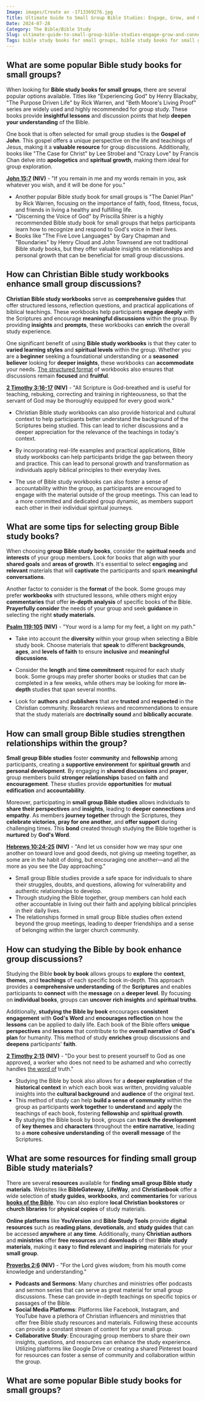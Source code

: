 ```yaml
---
Image: images/Create an -1713369276.jpg
Title: Ultimate Guide to Small Group Bible Studies: Engage, Grow, and Connect
Date: 2024-07-28
Category: The Bible/Bible Study
Slug: ultimate-guide-to-small-group-bible-studies-engage-grow-and-connect
Tags: bible study books for small groups, bible study books for small groups, group bible study books, group bible study books, small group bible study books, small group bible study books, christian bible study workbooks, christian bible study workbooks, bible study workbooks, bible study workbooks, books of the bible study guides, books for bible study groups, books for bible study groups, christian small group studies, small group bible studies, bible studies by book, small group bible studies, study the bible book, the bible, bible study
---
```

## What are some popular Bible study books for small groups?

When looking for **Bible study books for small groups**, there are several popular options available. Titles like "Experiencing God" by Henry Blackaby, "The Purpose Driven Life" by Rick Warren, and "Beth Moore's Living Proof" series are widely used and highly recommended for group study. These books provide **insightful lessons** and discussion points that help **deepen your understanding** of the Bible.

One book that is often selected for small group studies is the **Gospel of John**. This gospel offers a unique perspective on the life and teachings of Jesus, making it a **valuable resource** for group discussions. Additionally, books like "The Case for Christ" by Lee Strobel and "Crazy Love" by Francis Chan delve into **apologetics** and **spiritual growth**, making them ideal for group exploration.

**[John 15:7](https://www.bibleref.com/John/15/John-15-7.html) (NIV)** - "If you remain in me and my words remain in you, ask whatever you wish, and it will be done for you."

- Another popular Bible study book for small groups is "The Daniel Plan" by Rick Warren, focusing on the importance of faith, food, fitness, focus, and friends in living a healthy and fulfilling life.
- "Discerning the Voice of God" by Priscilla Shirer is a highly recommended Bible study book for small groups that helps participants learn how to recognize and respond to God's voice in their lives.
- Books like "The Five Love Languages" by Gary Chapman and "Boundaries" by Henry Cloud and John Townsend are not traditional Bible study books, but they offer valuable insights on relationships and personal growth that can be beneficial for small group discussions.

## How can Christian Bible study workbooks enhance small group discussions?

**Christian Bible study workbooks** serve as **comprehensive guides** that offer structured lessons, reflection questions, and practical applications of biblical teachings. These workbooks help participants **engage deeply** with the Scriptures and encourage **meaningful discussions** within the group. By providing **insights** and **prompts**, these workbooks can **enrich** the overall study experience.

One significant benefit of using **Bible study workbooks** is that they cater to **varied learning styles** and **spiritual levels** within the group. Whether you are a **beginner** seeking a foundational understanding or a **seasoned believer** looking for **deeper insights**, these workbooks can **accommodate** your needs. [The structured format](/unveiling-the-power-of-bible-study-fellowship-bsf-a-comprehensive-guide-to-spiritual-growth) of workbooks also ensures that discussions remain **focused** and **fruitful**.

**[2 Timothy 3:16-17](https://www.bibleref.com/2-Timothy/3/2-Timothy-3-16.html) (NIV)** - "All Scripture is God-breathed and is useful for teaching, rebuking, correcting and training in righteousness, so that the servant of God may be thoroughly equipped for every good work."

- Christian Bible study workbooks can also provide historical and cultural context to help participants better understand the background of the Scriptures being studied. This can lead to richer discussions and a deeper appreciation for the relevance of the teachings in today's context.

- By incorporating real-life examples and practical applications, Bible study workbooks can help participants bridge the gap between theory and practice. This can lead to personal growth and transformation as individuals apply biblical principles to their everyday lives.

- The use of Bible study workbooks can also foster a sense of accountability within the group, as participants are encouraged to engage with the material outside of the group meetings. This can lead to a more committed and dedicated group dynamic, as members support each other in their individual spiritual journeys.

## What are some tips for selecting group Bible study books?

When choosing **group Bible study books**, consider the **spiritual needs** and **interests** of your group members. Look for books that align with your **shared goals** and **areas of growth**. It's essential to select **engaging** and **relevant** materials that will **captivate** the participants and spark **meaningful conversations**.

Another factor to consider is the **format** of the book. Some groups may prefer **workbooks** with structured lessons, while others might enjoy **commentaries** that offer **in-depth analysis** of specific books of the Bible. **Prayerfully consider** the needs of your group and seek **guidance** in selecting the right **study materials**.

**[Psalm 119:105](https://www.bibleref.com/Psalm/119/Psalm-119-105.html) (NIV)** - "Your word is a lamp for my feet, a light on my path."

- Take into account the **diversity** within your group when selecting a Bible study book. Choose materials that **speak** to different **backgrounds**, **ages**, and **levels of faith** to ensure **inclusive** and **meaningful discussions**.

- Consider the **length** and **time commitment** required for each study book. Some groups may prefer shorter books or studies that can be completed in a few weeks, while others may be looking for more **in-depth** studies that span several months.

- Look for **authors** and **publishers** that are **trusted** and **respected** in the Christian community. Research reviews and recommendations to ensure that the study materials are **doctrinally sound** and **biblically accurate**.

## How can small group Bible studies strengthen relationships within the group?

**Small group Bible studies** foster **community** and **fellowship** among participants, creating a **supportive environment** for **spiritual growth** and **personal development**. By engaging in **shared discussions** and **prayer**, group members build **stronger relationships** based on **faith** and **encouragement**. These studies provide **opportunities** for **mutual edification** and **accountability**.

Moreover, participating in **small group Bible studies** allows individuals to **share their perspectives** and **insights**, leading to **deeper connections** and **empathy**. As members **journey together** through the Scriptures, they **celebrate victories**, **pray for one another**, and **offer support** during challenging times. This **bond** created through studying the Bible together is **nurtured** by **God's Word**.

**[Hebrews 10:24-25](https://www.bibleref.com/Hebrews/10/Hebrews-10-24.html) (NIV)** - "And let us consider how we may spur one another on toward love and good deeds, not giving up meeting together, as some are in the habit of doing, but encouraging one another—and all the more as you see the Day approaching."

- Small group Bible studies provide a safe space for individuals to share their struggles, doubts, and questions, allowing for vulnerability and authentic relationships to develop.
- Through studying the Bible together, group members can hold each other accountable in living out their faith and applying biblical principles in their daily lives.
- The relationships formed in small group Bible studies often extend beyond the group meetings, leading to deeper friendships and a sense of belonging within the larger church community.

## How can studying the Bible by book enhance group discussions?

Studying the Bible **book by book** allows groups to **explore** the **context**, **themes**, and **teachings** of each specific book in-depth. This approach provides a **comprehensive understanding** of the **Scriptures** and enables participants to **connect** with the **message** on a **deeper level**. By focusing on **individual books**, groups can **uncover** **rich insights** and **spiritual truths**.

Additionally, **studying the Bible by book** encourages **consistent engagement** with **God's Word** and **encourages reflection** on how the **lessons** can be applied to daily life. Each book of the Bible offers **unique perspectives** and **lessons** that contribute to the **overall narrative** of **God's plan** for humanity. This method of study **enriches** group discussions and **deepens** participants' **faith**.

**[2 Timothy 2:15](https://www.bibleref.com/2-Timothy/2/2-Timothy-2-15.html) (NIV)** - "Do your best to present yourself to God as one approved, a worker who does not need to be ashamed and who correctly handles [the word of](/top-50-spiritual-weapons-for-warfare-a-biblical-guide-for-christian-warriors) truth."

- Studying the Bible by book also allows for a **deeper exploration** of the **historical context** in which each book was written, providing valuable insights into the **cultural background** and **audience** of the original text.
- This method of study can help **build a sense of community** within the group as participants **work together** to **understand** and **apply** the teachings of each book, fostering **fellowship** and **spiritual growth**.
- By studying the Bible book by book, groups can **track the development** of **key themes** and **characters** throughout the **entire narrative**, leading to a **more cohesive understanding** of the **overall message** of the Scriptures.

## What are some resources for finding small group Bible study materials?

There are several **resources** available for **finding small group Bible study materials**. Websites like **BibleGateway**, **LifeWay**, and **Christianbook** offer a wide selection of **study guides**, **workbooks**, and **commentaries** for various **[books of the Bible](/discover-the-shortest-chapter-in-the-bible-a-hidden-gem-for-christian-readers)**. You can also explore **local Christian bookstores** or **church libraries** for **physical copies** of study materials.

**Online platforms** like **YouVersion** and **Bible Study Tools** provide **digital resources** such as **reading plans**, **devotionals**, and **study guides** that can be accessed **anywhere** at **any time**. Additionally, many **Christian authors** and **ministries** offer **free resources** and **downloads** of their **Bible study materials**, making it **easy** to **find** **relevant** and **inspiring** materials for your **small group**.

**[Proverbs 2:6](https://www.bibleref.com/Proverbs/2/Proverbs-2-6.html) (NIV)** - "For the Lord gives wisdom; from his mouth come knowledge and understanding."

- **Podcasts and Sermons**: Many churches and ministries offer podcasts and sermon series that can serve as great material for small group discussions. These can provide in-depth teachings on specific topics or passages of the Bible.
- **Social Media Platforms**: Platforms like Facebook, Instagram, and YouTube have a plethora of Christian influencers and ministries that offer free Bible study resources and materials. Following these accounts can provide a constant stream of content for your small group.
- **Collaborative Study**: Encouraging group members to share their own insights, questions, and resources can enhance the study experience. Utilizing platforms like Google Drive or creating a shared Pinterest board for resources can foster a sense of community and collaboration within the group.
## What are some popular Bible study books for small groups?